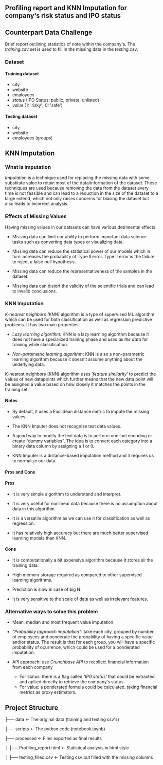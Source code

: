 ## Profiling report and KNN Imputation for company's risk status and IPO status

## Counterpart Data Challenge

Brief report outlining statistics of note within the company's. 
The _training.csv_ set is used to fill in the missing data in the _testing.csv_.

### Dataset
#### Training dataset

- city
- website
- employees
- _status_ (IPO Status: public, private, unlisted)
- _value_ (1: 'risky'; 0: 'safe')


#### Testing dataset

- city
- website
- employees (groups)

## KNN Imputation
### What is imputation
*Imputation* is a technique used for replacing the missing data with some substitute value to retain most of the data/information of the dataset. These techniques are used because removing the data from the dataset every time is not feasible and can lead to a reduction in the size of the dataset to a large extend, which not only raises concerns for biasing the dataset but also leads to incorrect analysis.

### Effects of Missing Values
Having missing values in our datasets can have various detrimental effects:

- Missing data can limit our ability to perform important data science tasks such as converting data types or visualizing data.

- Missing data can reduce the statistical power of our models which in turn increases the probability of Type II error. Type II error is the failure to reject a false null hypothesis.

- Missing data can reduce the representativeness of the samples in the dataset.

- Missing data can distort the validity of the scientific trials and can lead to invalid conclusions.


### KNN Imputation
*K-nearest neighbors (KNN)* algorithm is a type of supervised ML algorithm which can be used for both classification as well as regression predictive problems. It has two main properties:

- _Lazy learning algorithm_: KNN is a lazy learning algorithm because it does not have a specialized training phase and _uses all the data_ for training while classification.

- _Non-parametric learning algorithm_: KNN is also a non-parametric learning algorithm because it doesn’t assume anything about the underlying data.

K-nearest neighbors (KNN) algorithm uses _‘feature similarity’_ to predict the values of new datapoints which further means that the new data point will be assigned a value based on how closely it matches the points in the training set.

#### Notes
- By default, it uses a Euclidean distance metric to impute the missing values.

- The KNN Imputer does not recognize text data values.

- A good way to modify the text data is to perform one-hot encoding or create “dummy variables”. The idea is to convert each category into a binary data column by assigning a 1 or 0.

- KNN Imputer is a distance-based imputation method and it requires us to normalize our data. 

#### Pros and Cons

#### Pros
- It is very simple algorithm to understand and interpret.

- It is very useful for nonlinear data because there is no assumption about data in this algorithm.

- It is a versatile algorithm as we can use it for classification as well as regression.

- It has relatively high accuracy but there are much better supervised learning models than KNN.

#### Cons
- It is computationally a bit expensive algorithm because it stores all the training data.

- High memory storage required as compared to other supervised learning algorithms.

- Prediction is slow in case of big N.

- It is very sensitive to the scale of data as well as irrelevant features.



### Alternative ways to solve this problem

- Mean, median and most frequent value imputation

- _"Probability approach imputation"_: take each city, grouped by number of employees and ponderate the probability of having a specific value and/or status. The result is that for each group, you will have a specific probability of ocurrence, which could be used for a ponderated imputation.

- API approach: use *Crunchbase API* to recollect financial information from each company
    - For status: there is a flag called _'IPO status'_ that could be extracted and apllied directly to retrieve the company's status.
    - For value: a ponderated formula could be calculated, taking financial metrics as proxy estimators.


## Project Structure


├── data       <- The original data (training and testing csv's) 

├── scripts    <- The python code (notebook.ipynb)

├── processed  <- Files exported as final results

│   ├── Profiling_report.html <- Statistical analysis in html style

│   ├── testing_filled.csv    <- Testing csv but filled with the missing columns
